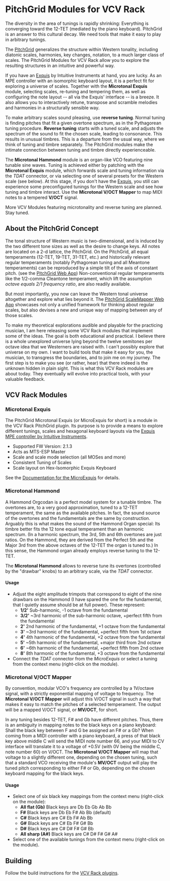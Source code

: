 # PitchGrid Modules for VCV Rack

The diversity in the area of tunings is rapidly shrinking: Everything is converging toward the 12-TET (mediated by the piano keyboard). PitchGrid is an answer to this cultural decay. We need tools that make it easy to play in arbitrary tunings.

The [PitchGrid](https://pitchgrid.io/scalemapper) generalizes the structure within Western tonality, including diatonic scales, harmonies, key changes, notation, to a much larger class of scales. The PitchGrid Modules for VCV Rack allow you to explore the resulting structures in an intuitive and powerful way.

If you have an [Exquis](https://dualo.com/exquis/?utm_source=VCVplugin) by Intuitive Instruments at hand, you are lucky. As an MPE controller with an isomorphic keyboard layout, it is a perfect fit for exploring a universe of scales. Together with the **Microtonal Exquis** module, selecting scales, re-tuning and tempering them, as well as configuring the note layout -- all via the Exquis' interface -- is a breeze. It also allows you to interactively retune, transpose and scramble melodies and harmonies in a structurally sensible way. 

To make arbitrary scales sound pleasing, use **reverse tuning**. Normal tuning is finding pitches that fit a given overtone spectrum, as in the Pythagorean tuning procedure. **Reverse tuning** starts with a tuned scale, and adjusts the spectrum of the sound to fit the chosen scale, leading to consonance. This results in unusual timbres. This is a departure from the usual way, where we think of tuning and timbre separately. The PitchGrid modules make the intimate connection between tuning and timbre directly experienceable. 

The **Microtonal Hammond** module is an organ-like VCO featuring nine tunable sine waves. Tuning is achieved either by patching with the **Microtonal Exquis** module, which forwards scale and tuning information via the _TDAT_ connector, or via selecting one of several presets for the Western scale (see below). At this stage, if you don't have the [Exquis](https://dualo.com/exquis/?utm_source=VCVplugin), you still can experience some preconfigured tunings for the Western scale and see how tuning and timbre interact. Use the **Microtonal V/OCT Mapper** to map MIDI notes to a tempered **V/OCT** signal.

More VCV Modules featuring microtonality and reverse tuning are planned. Stay tuned.

## About the PitchGrid Concept

The tonal structure of Western music is two-dimensional, and is induced by the two different tone sizes as well as the desire to change keys. All notes are located on a 2-d lattice, the PitchGrid. On the PitchGrid, all equal temperaments (12-TET, 19-TET, 31-TET, etc.) and historically relevant regular temperaments (notably Pythagorean tuning and all Meantone temperaments) can be reproduced by a simple tilt of the axis of constant pitch. (see the [PitchGrid Web App](https://pitchgrid.io/)) Non-conventional regular temperaments like the 1/2-comma Cleantone temperament, which lift the assumption *octave equals 2/1 frequency ratio*, are also readily available. 

But most importantly, you now can leave the Western tonal universe altogether and explore what lies beyond it. The [PitchGrid ScaleMapper Web App](https://pitchgrid.io/scalemapper) showcases not only a unified framework for thinking about regular scales, but also devises a new and unique way of mapping between any of those scales.

To make my theoretical explorations audible and playable for the practicing musician, I am here releasing some VCV Rack modules that implement some of the ideas. The goal is both educational and practical. I believe there is a whole unexplored universe lying beyond the twelve semitones per octave idea that we Westerners are raised with. I can't possibly explore that universe on my own. I want to build tools that make it easy for you, the musician, to transgress the boundaries, and to join me on my journey. The first step is to make you see (or rather, hear) that there indeed is the unknown hidden in plain sight. This is what this VCV Rack modules are about today. They eventually will evolve into practical tools, with your valuable feedback. 

## VCV Rack Modules

### Microtonal Exquis

The PitchGrid Microtonal Exquis (or MicroExquis for short) is a module in the VCV Rack PitchGrid plugin. Its purpose is to provide a means to explore different tunings, scales and hexagonal keyboard layouts via the [Exquis MPE controller by Intuitive Instruments](https://dualo.com/exquis/?utm_source=VCVplugin).


- Supported FW Version: 2.1.3
- Acts as MTS-ESP Master
- Scale and scale mode selection (all MOSes and more)
- Consistent Tuning of Scales
- Scale layout on Hex-Isomorphic Exquis Keyboard

See the [Documentation for the MicroExquis](docs/PitchGrid%20MicroExquis.pdf) for details.


### Microtonal Hammond

A Hammond Orgcodan is a perfect model system for a tunable timbre. The overtones are, to a very good approximation, tuned to a 12-TET temperament, the same as the available pitches. In fact, the sound source of the overtones and the fundamentals are the same by construction. Arguably this is what makes the sound of the Hammond Organ special: Its timbre better fits the 12 tone equal temperament than an harmonic spectrum. (In a harmonic spectrum, the 3rd, 5th and 6th overtones are just ratios. On the Hammond, they are derived from the Perfect 5th and the Major 3rd from the above octaves of the 12-TET the organ is tuned to.) In this sense, the Hammond organ already employs reverse tuning to the 12-TET.

The **Microtonal Hammond** allows to reverse tune its overtones (controlled by the "drawbar" knobs) to an arbitrary scale, via the _TDAT_ connector.  

#### Usage

- Adjust the eight amplitude trimpots that correspond to eight of the nine drawbars on the Hammond (I have spared the one for the fundamental, that I quietly assume should be at full power). These represent:
  - **1/2'** Sub-harmonic, -1 octave from the fundamental
  - **3/2'** ~3rd harmonic of the sub-harmonic octave, +perfect fifth from the fundamental
  - **2'** 2nd harmonic of the fundamental, +1 octave from the fundamental
  - **3'** ~3rd harmonic of the fundamental, +perfect fifth from 1st octave
  - **4'** 4th harmonic of the fundamental, +2 octave from the fundamental
  - **5'** ~5th harmonic of the fundamental, +major third from 2nd octave
  - **6'** ~6th harmonic of the fundamental, +perfect fifth from 2nd octave
  - **8'** 8th harmonic of the fundamental, +3 octave from the fundamental
- Connect the _TDAT_ connector from the _MicroExquis_ or select a tuning from the context menu (right-click on the module).
  
### Microtonal V/OCT Mapper

By convention, modular VCO's frequency are controlled by a 1V/octave signal, with a strictly exponential mapping of voltage to frequency. The **Microtonal V/OCT Mapper** will adjust this V/OCT signal in such a way that makes it easy to match the pitches of a selected temperament. The output will be a mapped V/OCT signal, or **MV/OCT**, for short.

In any tuning besides 12-TET, F# and Gb have different pitches. Thus, there is an ambiguity in mapping notes to the black keys on a piano keyboard: Shall the black key between F and G be assigned an F# or a Gb? When coming from a MIDI controller with a piano keyboard, a press of that black key above middle C will send the MIDI note number 66, and your MIDI to CV interface will translate it to a voltage of +0.5V (with 0V being the middle C, note number 60) on V/OCT. The **Microtonal V/OCT Mapper** will map that voltage to a slightly different one, depending on the chosen tuning, such that a standard VCO receiving the module's **MV/OCT** output will play the tuned pitch corresponding to either F# or Gb, depending on the chosen keyboard mapping for the black keys.

#### Usage

- Select one of six black key mappings from the context menu (right-click on the module):
  - **All flat (Gb)** Black keys are Db Eb Gb Ab Bb
  - **F#** Black keys are Db Eb F# Ab Bb (default)
  - **C#** Black keys are C# Eb F# Ab Bb
  - **G#** Black keys are C# Eb F# G# Bb
  - **D#** Black keys are C# D# F# G# Bb
  - **All sharp (A#)** Black keys are C# D# F# G# A#
- Select one of the available tunings from the context menu (right-click on the module).


## Building

Follow the build instructions for the [VCV Rack plugins](https://vcvrack.com/manual/Building#Building-Rack-plugins).
